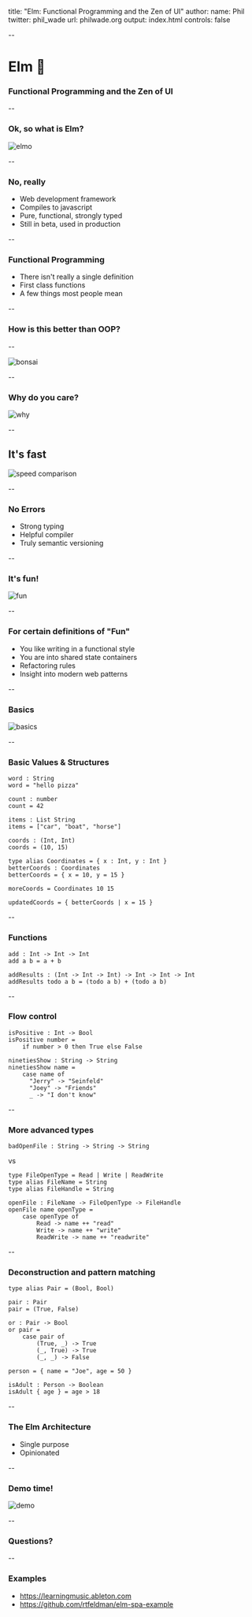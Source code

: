 title: "Elm: Functional Programming and the Zen of UI"
author:
  name: Phil
  twitter: phil_wade
  url: philwade.org
output: index.html
controls: false

--

# Elm 🌳
### Functional Programming and the Zen of UI

--

### Ok, so what is Elm?

![elmo](images/elmo.gif)

--

### No, really

* Web development framework
* Compiles to javascript
* Pure, functional, strongly typed
* Still in beta, used in production

--

### Functional Programming

* There isn't really a single definition
* First class functions
* A few things most people mean

--

### How is this better than OOP?

--

![bonsai](images/bonsai.jpg)

--

### Why do you care?
![why](images/why.gif)

--

## It's fast

![speed comparison](images/speed.png)

--

### No Errors

* Strong typing
* Helpful compiler
* Truly semantic versioning

--

### It's fun!
![fun](images/fun.gif)

--

### For certain definitions of "Fun"
* You like writing in a functional style
* You are into shared state containers
* Refactoring rules
* Insight into modern web patterns

--

### Basics
![basics](images/basics.gif)

--

### Basic Values & Structures

    word : String
	word = "hello pizza"

	count : number
	count = 42

	items : List String
	items = ["car", "boat", "horse"]

	coords : (Int, Int)
	coords = (10, 15)

	type alias Coordinates = { x : Int, y : Int }
	betterCoords : Coordinates
	betterCoords = { x = 10, y = 15 }

	moreCoords = Coordinates 10 15

	updatedCoords = { betterCoords | x = 15 }

--

### Functions

	add : Int -> Int -> Int
	add a b = a + b

	addResults : (Int -> Int -> Int) -> Int -> Int -> Int
	addResults todo a b = (todo a b) + (todo a b)

--
### Flow control
    isPositive : Int -> Bool
    isPositive number =
        if number > 0 then True else False

    ninetiesShow : String -> String
    ninetiesShow name =
        case name of
          "Jerry" -> "Seinfeld"
          "Joey" -> "Friends"
          _ -> "I don't know"

--

### More advanced types

    badOpenFile : String -> String -> String

vs

    type FileOpenType = Read | Write | ReadWrite
    type alias FileName = String
    type alias FileHandle = String

    openFile : FileName -> FileOpenType -> FileHandle
    openFile name openType =
        case openType of
            Read -> name ++ "read"
            Write -> name ++ "write"
            ReadWrite -> name ++ "readwrite"


--
### Deconstruction and pattern matching

    type alias Pair = (Bool, Bool)

    pair : Pair
    pair = (True, False)

    or : Pair -> Bool
    or pair =
        case pair of
            (True, _) -> True
            (_, True) -> True
            (_, _) -> False

	person = { name = "Joe", age = 50 }

	isAdult : Person -> Boolean
	isAdult { age } = age > 18

--
### The Elm Architecture
* Single purpose
* Opinionated

--
### Demo time!

![demo](images/demo.gif)

--
### Questions?
--
### Examples
- https://learningmusic.ableton.com
- https://github.com/rtfeldman/elm-spa-example
